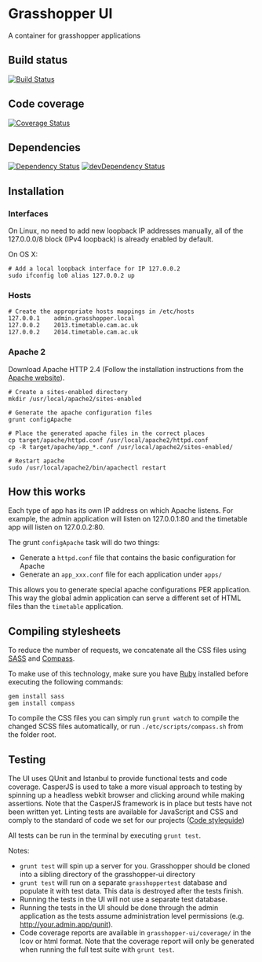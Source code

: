 # Grasshopper UI

A container for grasshopper applications

## Build status
[![Build Status](https://travis-ci.org/CUL-DigitalServices/grasshopper-ui.svg?branch=master)](https://travis-ci.org/CUL-DigitalServices/grasshopper-ui)

## Code coverage
[![Coverage Status](https://img.shields.io/coveralls/CUL-DigitalServices/grasshopper-ui.svg)](https://coveralls.io/r/CUL-DigitalServices/grasshopper-ui?branch=master)

## Dependencies
[![Dependency Status](https://david-dm.org/CUL-DigitalServices/grasshopper-ui.svg)](https://david-dm.org/CUL-DigitalServices/grasshopper-ui)
[![devDependency Status](https://david-dm.org/CUL-DigitalServices/grasshopper-ui/dev-status.svg)](https://david-dm.org/CUL-DigitalServices/grasshopper-ui#info=devDependencies)

## Installation

### Interfaces

On Linux, no need to add new loopback IP addresses manually, all of the 127.0.0.0/8 block (IPv4 loopback) is already enabled by default.

On OS X:

```
# Add a local loopback interface for IP 127.0.0.2
sudo ifconfig lo0 alias 127.0.0.2 up
```

### Hosts

```
# Create the appropriate hosts mappings in /etc/hosts
127.0.0.1    admin.grasshopper.local
127.0.0.2    2013.timetable.cam.ac.uk
127.0.0.2    2014.timetable.cam.ac.uk
```

### Apache 2

Download Apache HTTP 2.4 (Follow the installation instructions from the [Apache website](http://httpd.apache.org/docs/2.4/install.html)).

```
# Create a sites-enabled directory
mkdir /usr/local/apache2/sites-enabled

# Generate the apache configuration files
grunt configApache

# Place the generated apache files in the correct places
cp target/apache/httpd.conf /usr/local/apache2/httpd.conf
cp -R target/apache/app_*.conf /usr/local/apache2/sites-enabled/

# Restart apache
sudo /usr/local/apache2/bin/apachectl restart
```

## How this works

Each type of app has its own IP address on which Apache listens. For example,
the admin application will listen on 127.0.0.1:80 and the timetable app will
listen on 127.0.0.2:80.

The grunt `configApache` task will do two things:
 - Generate a `httpd.conf` file that contains the basic configuration for Apache
 - Generate an `app_xxx.conf` file for each application under `apps/`

This allows you to generate special apache configurations PER application. This way
the global admin application can serve a different set of HTML files than the `timetable`
application.


## Compiling stylesheets

To reduce the number of requests, we concatenate all the CSS files using [SASS](http://sass-lang.com) and [Compass](http://compass-style.org).

To make use of this technology, make sure you have [Ruby](http://www.ruby-lang.org) installed before executing the following commands:
```
gem install sass
gem install compass
```

To compile the CSS files you can simply run `grunt watch` to compile the changed SCSS files automatically, or run `./etc/scripts/compass.sh` from the folder root.


## Testing

The UI uses QUnit and Istanbul to provide functional tests and code coverage. CasperJS is used to take a more visual approach to testing by spinning up a headless webkit browser and clicking around while making assertions. Note that the CasperJS framework is in place but tests have not been written yet. Linting tests are available for JavaScript and CSS and comply to the standard of code we set for our projects ([Code styleguide](https://raw.githubusercontent.com/airbnb/javascript/master/README.md))

All tests can be run in the terminal by executing `grunt test`.

Notes:
 - `grunt test` will spin up a server for you. Grasshopper should be cloned into a sibling directory of the grasshopper-ui directory
 - `grunt test` will run on a separate `grasshoppertest` database and populate it with test data. This data is destroyed after the tests finish.
 - Running the tests in the UI will not use a separate test database.
 - Running the tests in the UI should be done through the admin application as the tests assume administration level permissions (e.g. http://your.admin.app/qunit).
 - Code coverage reports are available in `grasshopper-ui/coverage/` in the lcov or html format. Note that the coverage report will only be generated when running the full test suite with `grunt test`.

